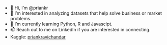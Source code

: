 - 👋 Hi, I’m @priankr
- 👀 I’m interested in analyzing datasets that help solve business or market problems.
- 🌱 I’m currently learning Python, R and Javascipt. 
- 📫 Reach out to me on LinkedIn if you are interested in connecting.
- Kaggle: <a href="https://www.kaggle.com/priankravichandar">priankravichandar</a>

<!---
priankr/priankr is a ✨ special ✨ repository because its `README.md` (this file) appears on your GitHub profile.
You can click the Preview link to take a look at your changes.
--->
